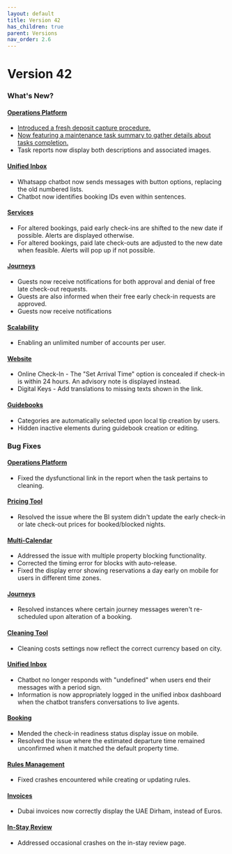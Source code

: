 ```yaml
---
layout: default
title: Version 42
has_children: true
parent: Versions
nav_order: 2.6
---
```



# Version 42

### What's New?

#### <u>Operations Platform</u>
- [Introduced a fresh deposit capture procedure.](./depositFlow/depositFlow.html)
- [Now featuring a maintenance task summary to gather details about tasks completion.](./depositFlow/taskSummary.html)
- Task reports now display both descriptions and associated images.

#### <u>Unified Inbox</u>
- Whatsapp chatbot now sends messages with button options, replacing the old numbered lists.
- Chatbot now identifies booking IDs even within sentences.

#### <u>Services</u>
- For altered bookings, paid early check-ins are shifted to the new date if possible. Alerts are displayed otherwise.
- For altered bookings, paid late check-outs are adjusted to the new date when feasible. Alerts will pop up if not possible.

#### <u>Journeys</u>
- Guests now receive notifications for both approval and denial of free late check-out requests.
- Guests are also informed when their free early check-in requests are approved.
- Guests now receive notifications 

#### <u>Scalability</u>
- Enabling an unlimited number of accounts per user.

#### <u>Website</u>
- Online Check-In - The "Set Arrival Time" option is concealed if check-in is within 24 hours. An advisory note is displayed instead.
- Digital Keys - Add translations to missing texts shown in the link.

#### <u>Guidebooks</u>
- Categories are automatically selected upon local tip creation by users.
- Hidden inactive elements during guidebook creation or editing.

### Bug Fixes

#### <u>Operations Platform</u>
- Fixed the dysfunctional link in the report when the task pertains to cleaning.

#### <u>Pricing Tool</u>
- Resolved the issue where the BI system didn't update the early check-in or late check-out prices for booked/blocked nights.

#### <u>Multi-Calendar</u>
- Addressed the issue with multiple property blocking functionality.
- Corrected the timing error for blocks with auto-release.
- Fixed the display error showing reservations a day early on mobile for users in different time zones.

#### <u>Journeys</u>
- Resolved instances where certain journey messages weren't re-scheduled upon alteration of a booking.

#### <u>Cleaning Tool</u>
- Cleaning costs settings now reflect the correct currency based on city.

#### <u>Unified Inbox</u>
- Chatbot no longer responds with "undefined" when users end their messages with a period sign.
- Information is now appropriately logged in the unified inbox dashboard when the chatbot transfers conversations to live agents.

#### <u>Booking</u>
- Mended the check-in readiness status display issue on mobile.
- Resolved the issue where the estimated departure time remained unconfirmed when it matched the default property time.

#### <u>Rules Management</u>
- Fixed crashes encountered while creating or updating rules.

#### <u>Invoices</u>
- Dubai invoices now correctly display the UAE Dirham, instead of Euros.

#### <u>In-Stay Review</u>
- Addressed occasional crashes on the in-stay review page.
